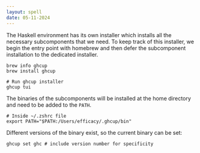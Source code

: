 ```yaml
---
layout: spell
date: 05-11-2024
---
```


The Haskell environment has its own installer which installs all the necessary subcomponents that we need.  To keep track of this installer, we begin the entry point with homebrew and then defer the subcomponent installation to the dedicated installer.

```shell
brew info ghcup
brew install ghcup

# Run ghcup installer
ghcup tui
```

The binaries of the subcomponents will be installed at the home directory and need to be added to the `PATH`.

```shell
# Inside ~/.zshrc file
export PATH="$PATH:/Users/efficacy/.ghcup/bin"
```

Different versions of the binary exist, so the current binary can be set:

```shell
ghcup set ghc # include version number for specificity
```